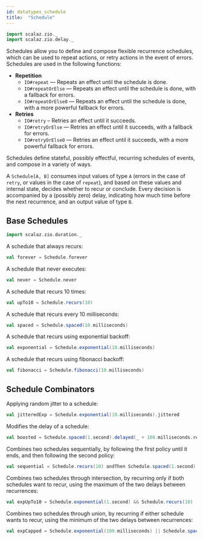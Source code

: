 ```yaml
---
id: datatypes_schedule
title:  "Schedule"
---
```


```scala mdoc:silent
import scalaz.zio._
import scalaz.zio.delay._
```

Schedules allow you to define and compose flexible recurrence schedules, which can be used to repeat actions, or retry actions in the event of errors. Schedules are used in the following functions:

 * **Repetition**
   * `IO#repeat` — Repeats an effect until the schedule is done.
   * `IO#repeatOrElse` — Repeats an effect until the schedule is done, with a fallback for errors.
   * `IO#repeatOrElse0` — Repeats an effect until the schedule is done, with a more powerful fallback for errors.
 * **Retries**
   * `IO#retry` – Retries an effect until it succeeds.
   * `IO#retryOrElse` — Retries an effect until it succeeds, with a fallback for errors.
   * `IO#retryOrElse0` — Retries an effect until it succeeds, with a more powerful fallback for errors.

Schedules define stateful, possibly effectful, recurring schedules of events, and compose in a variety of ways.

A `Schedule[A, B]` consumes input values of type `A` (errors in the case of `retry`, or values in the case of `repeat`), and based on these values and internal state, decides whether to recur or conclude. Every decision is accompanied by a (possibly zero) delay, indicating how much time before the next recurrence, and an output value of type `B`.

## Base Schedules

```scala mdoc:invisible
import scalaz.zio.duration._
```

A schedule that always recurs:

```scala mdoc:silent
val forever = Schedule.forever
```

A schedule that never executes:

```scala mdoc:silent
val never = Schedule.never
```

A schedule that recurs 10 times:

```scala mdoc:silent
val upTo10 = Schedule.recurs(10)
```

A schedule that recurs every 10 milliseconds:

```scala mdoc:silent
val spaced = Schedule.spaced(10.milliseconds)
```

A schedule that recurs using exponential backoff:

```scala mdoc:silent
val exponential = Schedule.exponential(10.milliseconds)
```

A schedule that recurs using fibonacci backoff:

```scala mdoc:silent
val fibonacci = Schedule.fibonacci(10.milliseconds)
```

## Schedule Combinators

Applying random jitter to a schedule:

```scala mdoc:silent
val jitteredExp = Schedule.exponential(10.milliseconds).jittered
```

Modifies the delay of a schedule:

```scala mdoc:silent
val boosted = Schedule.spaced(1.second).delayed(_ + 100.milliseconds.relative)
```

Combines two schedules sequentially, by following the first policy until it ends, and then following the second policy:

```scala mdoc:silent
val sequential = Schedule.recurs(10) andThen Schedule.spaced(1.second)
```

Combines two schedules through intersection, by recurring only if both schedules want to recur, using the maximum of the two delays between recurrences:

```scala mdoc:silent
val expUpTo10 = Schedule.exponential(1.second) && Schedule.recurs(10)
```

Combines two schedules through union, by recurring if either schedule wants to
recur, using the minimum of the two delays between recurrences:

```scala mdoc:silent
val expCapped = Schedule.exponential(100.milliseconds) || Schedule.spaced(1.second)
```
